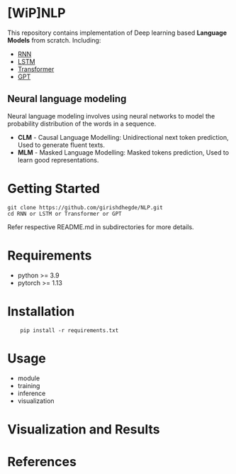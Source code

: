 # [WiP]NLP
This repository contains implementation of Deep learning based **Language Models** from scratch. Including:
* [RNN](./RNN)
* [LSTM](./LSTM)
* [Transformer](./Transformer)
* [GPT](./GPT)


## Neural language modeling
Neural language modeling involves using neural networks to model the probability distribution of the words in a sequence. 
* **CLM** - Causal Language Modelling: Unidirectional next token prediction, Used to generate fluent texts.
* **MLM** - Masked Language Modelling: Masked tokens prediction, Used to learn good representations.

# Getting Started

```shell
git clone https://github.com/girishdhegde/NLP.git
cd RNN or LSTM or Transformer or GPT
```
Refer respective README.md in subdirectories for more details.

# Requirements
* python >= 3.9
* pytorch >= 1.13

# Installation
```
    pip install -r requirements.txt
```
# Usage
* module
* training
* inference
* visualization

# Visualization and Results
# References